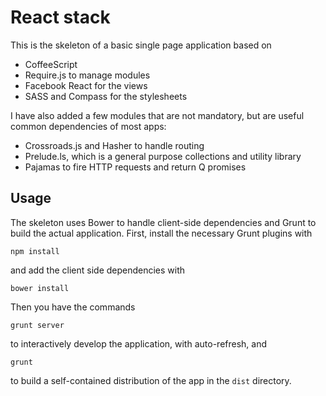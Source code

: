 React stack
===========

This is the skeleton of a basic single page application based on

* CoffeeScript
* Require.js to manage modules
* Facebook React for the views
* SASS and Compass for the stylesheets

I have also added a few modules that are not mandatory, but are useful common dependencies of most apps:

* Crossroads.js and Hasher to handle routing
* Prelude.ls, which is a general purpose collections and utility library
* Pajamas to fire HTTP requests and return Q promises

Usage
-----

The skeleton uses Bower to handle client-side dependencies and Grunt to build the actual application. First, install the necessary Grunt plugins with

    npm install

and add the client side dependencies with

    bower install

Then you have the commands

    grunt server

to interactively develop the application, with auto-refresh, and

    grunt

to build a self-contained distribution of the app in the `dist` directory.
